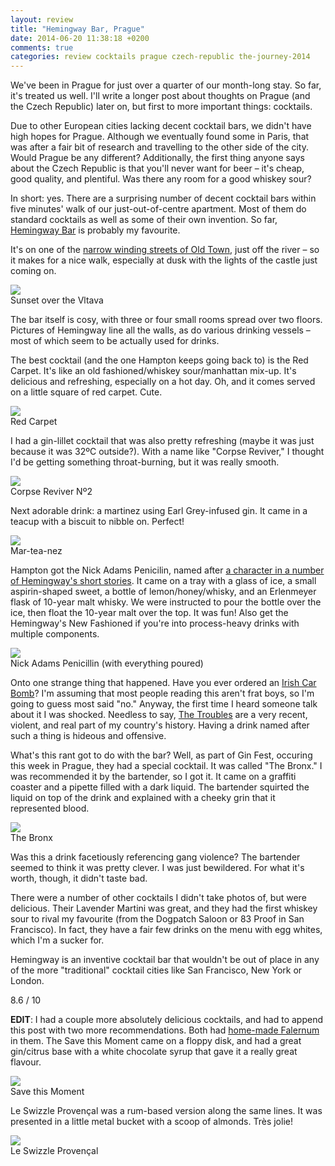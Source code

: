 ```yaml
---
layout: review
title: "Hemingway Bar, Prague"
date: 2014-06-20 11:38:18 +0200
comments: true
categories: review cocktails prague czech-republic the-journey-2014
---
```


<div itemprop="description">
  <p>We've been in Prague for just over a quarter of our month-long stay. So far, it's treated us well. I'll write a longer post about thoughts on Prague (and the Czech Republic) later on, but first to more important things: cocktails.</p>

  <p>Due to other European cities lacking decent cocktail bars, we didn't have high hopes for Prague. Although we eventually found some in Paris, that was after a fair bit of research and travelling to the other side of the city. Would Prague be any different? Additionally, the first thing anyone says about the Czech Republic is that you'll never want for beer – it's cheap, good quality, and plentiful. Was there any room for a good whiskey sour?</p>

  <p>In short: yes. There are a surprising number of decent cocktail bars within five minutes' walk of our just-out-of-centre apartment. Most of them do standard cocktails as well as some of their own invention. So far, <a href="http://www.hemingwaybar.cz/bar-prague/"><span itemprop="itemreviewed">Hemingway Bar</span></a> is probably my favourite.</p>

  <p>It's on one of the <a href="https://www.google.com/maps/preview?ie=UTF-8&fb=1&cid=2095651347638903815&q=Hemingway+Bar&ei=cQSkU-TBPMrsO6zsgJAH&ved=0CKkBEPwSMA4">narrow winding streets of Old Town</a>, just off the river – so it makes for a nice walk, especially at dusk with the lights of the castle just coming on.</p>

  <div class="img">
    <a href="{{ root_url }}/images/the-journey/prague/castle_dusk.jpg">
      <img src="/images/the-journey/prague/castle_dusk.jpg">
    </a>
    <div class="alt">Sunset over the Vltava</div>
  </div>

  <p>The bar itself is cosy, with three or four small rooms spread over two floors. Pictures of Hemingway line all the walls, as do various drinking vessels – most of which seem to be actually used for drinks.</p>

  <p>The best cocktail (and the one Hampton keeps going back to) is the Red Carpet. It's like an old fashioned/whiskey sour/manhattan mix-up. It's delicious and refreshing, especially on a hot day. Oh, and it comes served on a little square of red carpet. Cute.</p>

  <div class="img">
    <a href="{{ root_url }}/images/the-journey/prague/hemingway/redcarpet.jpg">
      <img src="/images/the-journey/prague/hemingway/redcarpet.jpg">
    </a>
    <div class="alt">Red Carpet</div>
  </div>

 <p> I had a gin-lillet cocktail that was also pretty refreshing (maybe it was just because it was 32ºC outside?). With a name like "Corpse Reviver," I thought I'd be getting something throat-burning, but it was really smooth.</p>

  <div class="img">
    <a href="{{ root_url }}/images/the-journey/prague/hemingway/corpsereviver2.jpg">
      <img src="/images/the-journey/prague/hemingway/corpsereviver2.jpg">
    </a>
    <div class="alt">Corpse Reviver Nº2</div>
  </div>

  <p>Next adorable drink: a martinez using Earl Grey-infused gin. It came in a teacup with a biscuit to nibble on. Perfect!</p>

  <div class="img">
    <a href="{{ root_url }}/images/the-journey/prague/hemingway/marteanez.jpg">
      <img src="/images/the-journey/prague/hemingway/marteanez.jpg">
    </a>
    <div class="alt">Mar-tea-nez</div>
  </div>

  <p>Hampton got the Nick Adams Penicilin, named after <a href="http://en.wikipedia.org/wiki/Nick_Adams_(character)">a character in a number of Hemingway's short stories</a>. It came on a tray with a glass of ice, a small aspirin-shaped sweet, a bottle of lemon/honey/whisky, and an Erlenmeyer flask of 10-year malt whisky. We were instructed to pour the bottle over the ice, then float the 10-year malt over the top. It was fun! Also get the Hemingway's New Fashioned if you're into process-heavy drinks with multiple components.</p>

  <div class="img">
    <a href="{{ root_url }}/images/the-journey/prague/hemingway/nickadamspenicillin.jpg">
      <img src="/images/the-journey/prague/hemingway/nickadamspenicillin.jpg">
    </a>
    <div class="alt">Nick Adams Penicillin (with everything poured)</div>
  </div>

  <p>Onto one strange thing that happened. Have you ever ordered an <a href="http://en.wikipedia.org/wiki/Irish_Car_Bomb">Irish Car Bomb</a>? I'm assuming that most people reading this aren't frat boys, so I'm going to guess most said "no." Anyway, the first time I heard someone talk about it I was shocked. Needless to say, <a href="http://en.wikipedia.org/wiki/The_Troubles">The Troubles</a> are a very recent, violent, and real part of my country's history. Having a drink named after such a thing is hideous and offensive.</p>

  <p>What's this rant got to do with the bar? Well, as part of Gin Fest, occuring this week in Prague, they had a special cocktail. It was called "The Bronx." I was recommended it by the bartender, so I got it. It came on a graffiti coaster and a pipette filled with a dark liquid. The bartender squirted the liquid on top of the drink and explained with a cheeky grin that it represented blood.</p>

  <div class="img">
    <a href="{{ root_url }}/images/the-journey/prague/hemingway/thebronx.jpg">
      <img src="/images/the-journey/prague/hemingway/thebronx.jpg">
    </a>
    <div class="alt">The Bronx</div>
  </div>

  <p>Was this a drink facetiously referencing gang violence? The bartender seemed to think it was pretty clever. I was just bewildered. For what it's worth, though, it didn't taste bad.</p>

  <p>There were a number of other cocktails I didn't take photos of, but were delicious. Their Lavender Martini was great, and they had the first whiskey sour to rival my favourite (from the Dogpatch Saloon or 83 Proof in San Francisco). In fact, they have a fair few drinks on the menu with egg whites, which I'm a sucker for.</p>

  <p><span itemprop="summary">Hemingway is an inventive cocktail bar that wouldn't be out of place in any of the more "traditional" cocktail cities like San Francisco, New York or London.</span></p>

  <p class="score">
    <span itemprop="rating" itemscope itemtype="http://data-vocabulary.org/Rating">
      <span itemprop="value">8.6</span> 
      <meta itemprop="best" content="10"/> / 10
    </span> 
  </p>

  <p><strong>EDIT</strong>: I had a couple more absolutely delicious cocktails, and had to append this post with two more recommendations. Both had <a href="http://en.wikipedia.org/wiki/Falernum">home-made Falernum</a> in them. The Save this Moment came on a floppy disk, and had a great gin/citrus base with a white chocolate syrup that gave it a really great flavour.</p>

  <div class="img">
    <a href="{{ root_url }}/images/the-journey/prague/hemingway/savemoment.jpg">
      <img src="/images/the-journey/prague/hemingway/savemoment.jpg">
    </a>
    <div class="alt">Save this Moment</div>
  </div>

  <p>Le Swizzle Provençal was a rum-based version along the same lines. It was presented in a little metal bucket with a scoop of almonds. Très jolie!</p>

  <div class="img">
    <a href="{{ root_url }}/images/the-journey/prague/hemingway/swizzleprovencal.jpg">
      <img src="/images/the-journey/prague/hemingway/swizzleprovencal.jpg">
    </a>
    <div class="alt">Le Swizzle Provençal</div>
  </div>
</div>